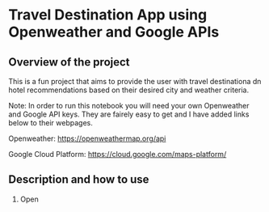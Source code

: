 # Travel Destination App using Openweather and Google APIs

## Overview of the project
This is a fun project that aims to provide the user with travel destinationa dn hotel recommendations based on their desired city and weather criteria. 


Note: In order to run this notebook you will need your own Openweather and Google API keys. They are fairely easy to get and I have added links below to their webpages. 

Openweather: https://openweathermap.org/api

Google Cloud Platform: https://cloud.google.com/maps-platform/


## Description and how to use

1. Open 
